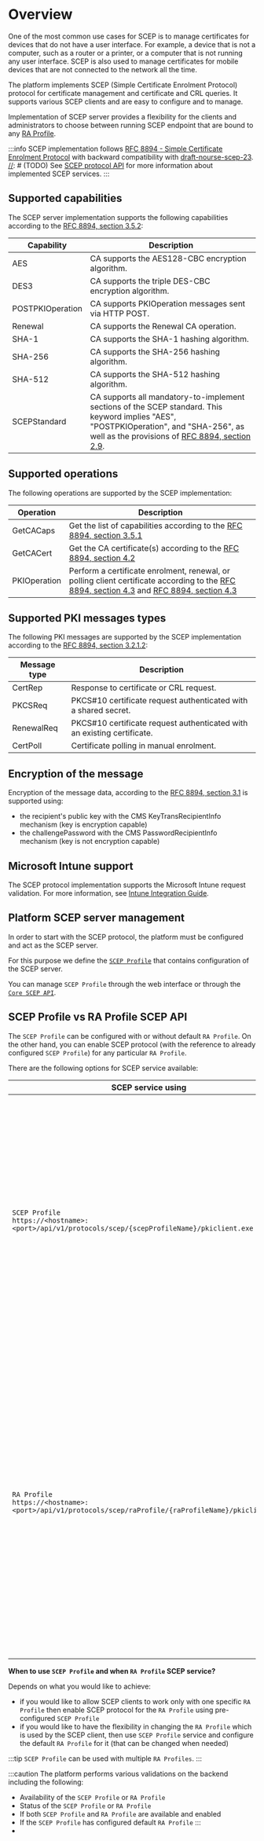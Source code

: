 # Overview

One of the most common use cases for SCEP is to manage certificates for devices that do not have a user interface. For example, a device that is not a computer, such as a router or a printer, or a computer that is not running any user interface. SCEP is also used to manage certificates for mobile devices that are not connected to the network all the time.

The platform implements SCEP (Simple Certificate Enrolment Protocol) protocol for certificate management and certificate and CRL queries. It supports various SCEP clients and are easy to configure and to manage.

Implementation of SCEP server provides a flexibility for the clients and administrators to choose between running SCEP endpoint that are bound to any [RA Profile](../../concept-design/core-components/ra-profile).

:::info
SCEP implementation follows [RFC 8894 - Simple Certificate Enrolment Protocol](https://datatracker.ietf.org/doc/html/rfc8894) with backward compatibility with [draft-nourse-scep-23](https://datatracker.ietf.org/doc/html/draft-nourse-scep-23).
[//]: # (TODO)
See [SCEP protocol API](#) for more information about implemented SCEP services.
:::

## Supported capabilities

The SCEP server implementation supports the following capabilities according to the [RFC 8894, section 3.5.2](https://datatracker.ietf.org/doc/html/rfc8894#name-ca-capabilities-response-fo):

| Capability       | Description                                                                                                                                                                                                                                                                |
|------------------|----------------------------------------------------------------------------------------------------------------------------------------------------------------------------------------------------------------------------------------------------------------------------|
| AES              | CA supports the AES128-CBC encryption algorithm.                                                                                                                                                                                                                           |
| DES3             | CA supports the triple DES-CBC encryption algorithm.                                                                                                                                                                                                                       |
| POSTPKIOperation | CA supports PKIOperation messages sent via HTTP POST.                                                                                                                                                                                                                      |
| Renewal          | CA supports the Renewal CA operation.                                                                                                                                                                                                                                      |
| SHA-1            | CA supports the SHA-1 hashing algorithm.                                                                                                                                                                                                                                   |
| SHA-256          | CA supports the SHA-256 hashing algorithm.                                                                                                                                                                                                                                 |
| SHA-512          | CA supports the SHA-512 hashing algorithm.                                                                                                                                                                                                                                 |
| SCEPStandard     | CA supports all mandatory-to-implement sections of the SCEP standard. This keyword implies "AES", "POSTPKIOperation", and "SHA-256", as well as the provisions of [RFC 8894, section 2.9](https://datatracker.ietf.org/doc/html/rfc8894#name-mandatory-to-implement-func). |

## Supported operations

The following operations are supported by the SCEP implementation:

| Operation    | Description                                                                                                                                                                                                                                                                             |
|--------------|-----------------------------------------------------------------------------------------------------------------------------------------------------------------------------------------------------------------------------------------------------------------------------------------|
| GetCACaps    | Get the list of capabilities according to the [RFC 8894, section 3.5.1](https://datatracker.ietf.org/doc/html/rfc8894#name-messagetype)                                                                                                                                                 |
| GetCACert    | Get the CA certificate(s) according to the [RFC 8894, section 4.2](https://datatracker.ietf.org/doc/html/rfc8894#GetCACert)                                                                                                                                                             |
| PKIOperation | Perform a certificate enrolment, renewal, or polling client certificate according to the [RFC 8894, section 4.3](https://datatracker.ietf.org/doc/html/rfc8894#section-4.3) and [RFC 8894, section 4.3](https://datatracker.ietf.org/doc/html/rfc8894#name-poll-for-client-initial-cer) |

## Supported PKI messages types

The following PKI messages are supported by the SCEP implementation according to the [RFC 8894, section 3.2.1.2](https://datatracker.ietf.org/doc/html/rfc8894#name-messagetype):

| Message type | Description                                                             |
|--------------|-------------------------------------------------------------------------|
| CertRep      | Response to certificate or CRL request.                                 |
| PKCSReq      | PKCS#10 certificate request authenticated with a shared secret.         |
| RenewalReq   | PKCS#10 certificate request authenticated with an existing certificate. |
| CertPoll     | Certificate polling in manual enrolment.                                |

## Encryption of the message

Encryption of the message data, according to the [RFC 8894, section 3.1](https://datatracker.ietf.org/doc/html/rfc8894#name-scep-message-object-process) is supported using:
- the recipient's public key with the CMS KeyTransRecipientInfo mechanism (key is encryption capable)
- the challengePassword with the CMS PasswordRecipientInfo mechanism (key is not encryption capable)

## Microsoft Intune support

The SCEP protocol implementation supports the Microsoft Intune request validation. For more information, see [Intune Integration Guide](../../integration-guides/intune/overview).

## Platform SCEP server management

In order to start with the SCEP protocol, the platform must be configured and act as the SCEP server.

For this purpose we define the [`SCEP Profile`](./scep-profile) that contains configuration of the SCEP server.

[//]: # (TODO)
You can manage `SCEP Profile` through the web interface or through the [`Core SCEP API`](#).

## SCEP Profile vs RA Profile SCEP API

The `SCEP Profile` can be configured with or without default `RA Profile`. On the other hand, you can enable SCEP protocol (with the reference to already configured `SCEP Profile`) for any particular `RA Profile`.

There are the following options for SCEP service available:

| SCEP service using                                                                                         | Description                                                                                                                                                                                                                                                                                                                               |
|------------------------------------------------------------------------------------------------------------|-------------------------------------------------------------------------------------------------------------------------------------------------------------------------------------------------------------------------------------------------------------------------------------------------------------------------------------------|
| `SCEP Profile`<br/>`https://<hostname>:<port>/api/v1/protocols/scep/{scepProfileName}/pkiclient.exe`       | To use `SCEP Profile` directly from the client. In this case, the `SCEP Profile` must have configured a default `RA Profile`, otherwise the SCEP service won't be working. This option provides flexibility to change the underlying `RA Profile` without changing the configuration of SCEP client                                       |
| `RA Profile`<br/>`https://<hostname>:<port>/api/v1/protocols/scep/raProfile/{raProfileName}/pkiclient.exe` | `RA Profile` can enable SCEP protocol by using specific and already configured `SCEP Profile`. The SCEP service is in this case managed by the `RA Profile` and you do not have to configure it as a default for `SCEP Profile`. This option provides a way, how to assign multiple `RA Profiles` with general SCEP service configuration |

**When to use `SCEP Profile` and when `RA Profile` SCEP service?**

Depends on what you would like to achieve:
- if you would like to allow SCEP clients to work only with one specific `RA Profile` then enable SCEP protocol for the `RA Profile` using pre-configured `SCEP Profile`
- if you would like to have the flexibility in changing the `RA Profile` which is used by the SCEP client, then use `SCEP Profile` service and configure the default `RA Profile` for it (that can be changed when needed)

:::tip
`SCEP Profile` can be used with multiple `RA Profiles`.
:::

:::caution
The platform performs various validations on the backend including the following:
- Availability of the `SCEP Profile` or `RA Profile`
- Status of the `SCEP Profile` or `RA Profile`
- If both `SCEP Profile` and `RA Profile` are available and enabled
- If the `SCEP Profile` has configured default `RA Profile`
:::
- 